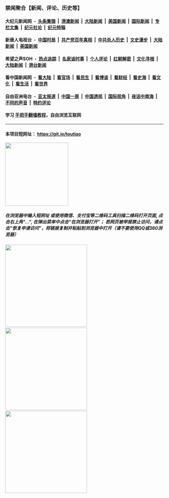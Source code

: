 ### 禁闻聚合【新闻、评论、历史等】

#### 大纪元新闻网 &nbsp;-&nbsp; [头条集锦](indexes/E头条集锦.md?t=02171002) &nbsp;|&nbsp; [港澳新闻](indexes/E港澳新闻.md?t=02171002)  &nbsp;|&nbsp; [大陆新闻](indexes/E大陆新闻.md?t=02171002) &nbsp;|&nbsp; [美国新闻](indexes/E美国新闻.md?t=02171002) &nbsp;|&nbsp; [国际新闻](indexes/E国际新闻.md?t=02171002) &nbsp;|&nbsp; [专栏文集](indexes/E专栏文集.md?t=02171002) &nbsp;|&nbsp; [纪元社论](indexes/E纪元社论.md?t=02171002) &nbsp;|&nbsp; [纪元特稿](indexes/E纪元特稿.md?t=02171002) 

#### 新唐人电视台 &nbsp;-&nbsp; [中国时局](indexes/N中国时局.md?t=02171002) &nbsp;|&nbsp; [共产党百年真相](indexes/N共产党百年真相.md?t=02171002) &nbsp;|&nbsp; [中共杀人历史](indexes/N中共杀人历史.md?t=02171002) &nbsp;|&nbsp; [文史漫步](indexes/N文史漫步.md?t=02171002) &nbsp;|&nbsp; [大陆新闻](indexes/N大陆新闻.md?t=02171002) &nbsp;|&nbsp; [美国新闻](indexes/N美国新闻.md?t=02171002)

#### 希望之声SOH &nbsp;-&nbsp; [热点追踪](indexes/H热点追踪.md?t=02171002) &nbsp;|&nbsp; [名家谈时事](indexes/H名家谈时事.md?t=02171002) &nbsp;|&nbsp; [个人评论](indexes/H个人评论.md?t=02171002)  &nbsp;|&nbsp; [红朝解密](indexes/H红朝解密.md?t=02171002) &nbsp;|&nbsp; [文化寻根](indexes/H文化寻根.md?t=02171002) &nbsp;|&nbsp; [大陆新闻](indexes/H大陆新闻.md?t=02171002) &nbsp;|&nbsp; [港台新闻](indexes/H港台新闻.md?t=02171002)

#### 看中国新闻网 &nbsp;-&nbsp; [看大陆](indexes/S看大陆.md?t=02171002) &nbsp;|&nbsp; [看官场](indexes/S看官场.md?t=02171002) &nbsp;|&nbsp; [看民生](indexes/S看民生.md?t=02171002)  &nbsp;|&nbsp; [看博谈](indexes/S看博谈.md?t=02171002) &nbsp;|&nbsp; [看财经](indexes/S看财经.md?t=02171002) &nbsp;|&nbsp; [看史海](indexes/S看史海.md?t=02171002) &nbsp;|&nbsp; [看文化](indexes/S看文化.md?t=02171002) &nbsp;|&nbsp; [看生活](indexes/S看生活.md?t=02171002) &nbsp;|&nbsp; [看世界](indexes/S看世界.md?t=02171002)

#### 自由亚洲电台 &nbsp;-&nbsp; [亚太报道](indexes/R亚太报道.md?t=02171002) &nbsp;|&nbsp; [中国一周](indexes/R中国一周.md?t=02171002) &nbsp;|&nbsp; [中国透视](indexes/R中国透视.md?t=02171002)  &nbsp;|&nbsp; [国际视角](indexes/R国际视角.md?t=02171002) &nbsp;|&nbsp; [夜话中南海](indexes/R夜话中南海.md?t=02171002) &nbsp;|&nbsp; [不同的声音](indexes/R不同的声音.md?t=02171002) &nbsp;|&nbsp; [特约评论](indexes/R特约评论.md?t=02171002)

#### 学习 [手把手翻墙教程](https://github.com/gfw-breaker/guides/wiki)，自由浏览互联网

----

#### 本项目短网址： https://git.io/toutiao
<img src="https://raw.githubusercontent.com/gfw-breaker/banned-news/master/scripts/img/qr.png" width="200px"/>  

##### 在浏览器中输入短网址 或使用微信、支付宝等二维码工具扫描二维码打开页面, 点击右上角"...", 在弹出菜单中点击“在浏览器打开”； 若网页被举报禁止访问，请点击“恢复申请访问”，将链接复制并粘贴到浏览器中打开（请不要使用QQ或360浏览器）

<img src="https://raw.githubusercontent.com/gfw-breaker/banned-news/master/scripts/img/1.png" width="260px"/> &nbsp; <img src="https://raw.githubusercontent.com/gfw-breaker/banned-news/master/scripts/img/2.png" width="260px"/> &nbsp; <img src="https://raw.githubusercontent.com/gfw-breaker/banned-news/master/scripts/img/3.png" width="260px"/>
